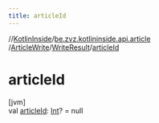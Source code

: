 ```yaml
---
title: articleId
---
```

//[KotlinInside](../../../../index.html)/[be.zvz.kotlininside.api.article](../../index.html)
/[ArticleWrite](../index.html)/[WriteResult](index.html)/[articleId](article-id.html)

# articleId

[jvm]\
val [articleId](article-id.html): [Int](https://kotlinlang.org/api/latest/jvm/stdlib/kotlin/-int/index.html)? = null




